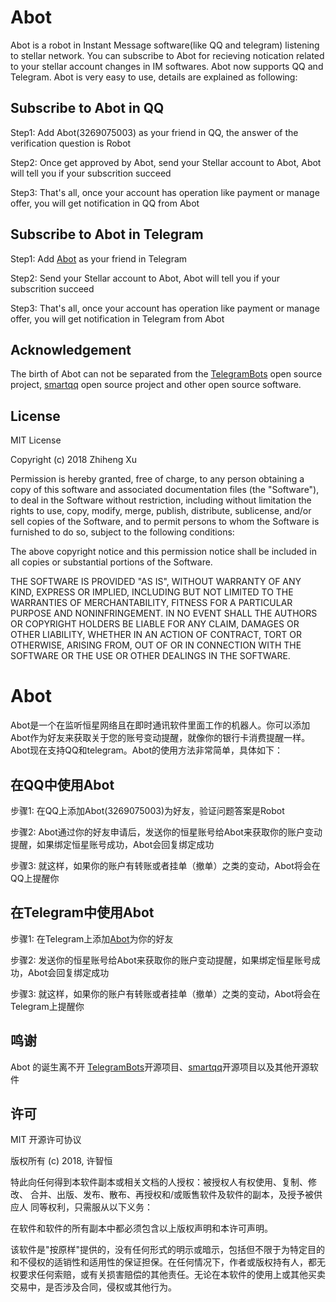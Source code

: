 # Abot
Abot is a robot in Instant Message software(like QQ and telegram) listening to stellar network. You can subscribe to Abot for recieving notication related to your stellar account changes in IM softwares. Abot now supports QQ and Telegram. Abot is very easy to use, details are explained as following:

## Subscribe to Abot in QQ    
  Step1: Add Abot(3269075003) as your friend in QQ, the answer of the verification question is Robot


  Step2: Once get approved by Abot, send your Stellar account to Abot, Abot will tell you if your subscrition succeed


  Step3: That's all, once your account has operation like payment or manage offer, you will get notification in QQ from Abot

## Subscribe to Abot in Telegram    
  Step1: Add [Abot](https://t.me/stellar_alert_bot) as your friend in Telegram


  Step2: Send your Stellar account to Abot, Abot will tell you if your subscrition succeed


  Step3: That's all, once your account has operation like payment or manage offer, you will get notification in Telegram from Abot

## Acknowledgement
The birth of Abot can not be separated from the [TelegramBots](https://github.com/rubenlagus/TelegramBots) open source project, [smartqq](https://github.com/ScienJus/smartqq) open source project and other open source software.

## License
MIT License

Copyright (c) 2018 Zhiheng Xu

Permission is hereby granted, free of charge, to any person obtaining a copy of this software and associated documentation files (the "Software"), to deal in the Software without restriction, including without limitation the rights to use, copy, modify, merge, publish, distribute, sublicense, and/or sell copies of the Software, and to permit persons to whom the Software is furnished to do so, subject to the following conditions:

The above copyright notice and this permission notice shall be included in all copies or substantial portions of the Software.

THE SOFTWARE IS PROVIDED "AS IS", WITHOUT WARRANTY OF ANY KIND, EXPRESS OR IMPLIED, INCLUDING BUT NOT LIMITED TO THE WARRANTIES OF MERCHANTABILITY, FITNESS FOR A PARTICULAR PURPOSE AND NONINFRINGEMENT. IN NO EVENT SHALL THE AUTHORS OR COPYRIGHT HOLDERS BE LIABLE FOR ANY CLAIM, DAMAGES OR OTHER LIABILITY, WHETHER IN AN ACTION OF CONTRACT, TORT OR OTHERWISE, ARISING FROM, OUT OF OR IN CONNECTION WITH THE SOFTWARE OR THE USE OR OTHER DEALINGS IN THE SOFTWARE.


# Abot
Abot是一个在监听恒星网络且在即时通讯软件里面工作的机器人。你可以添加Abot作为好友来获取关于您的账号变动提醒，就像你的银行卡消费提醒一样。Abot现在支持QQ和telegram。Abot的使用方法非常简单，具体如下：

## 在QQ中使用Abot
  步骤1: 在QQ上添加Abot(3269075003)为好友，验证问题答案是Robot


  步骤2: Abot通过你的好友申请后，发送你的恒星账号给Abot来获取你的账户变动提醒，如果绑定恒星账号成功，Abot会回复绑定成功


  步骤3: 就这样，如果你的账户有转账或者挂单（撤单）之类的变动，Abot将会在QQ上提醒你

## 在Telegram中使用Abot
  步骤1: 在Telegram上添加[Abot](https://t.me/stellar_alert_bot)为你的好友


  步骤2: 发送你的恒星账号给Abot来获取你的账户变动提醒，如果绑定恒星账号成功，Abot会回复绑定成功


  步骤3: 就这样，如果你的账户有转账或者挂单（撤单）之类的变动，Abot将会在Telegram上提醒你

## 鸣谢
Abot 的诞生离不开 [TelegramBots](https://github.com/rubenlagus/TelegramBots)开源项目、[smartqq](https://github.com/ScienJus/smartqq)开源项目以及其他开源软件

## 许可
MIT 开源许可协议

版权所有 (c) 2018, 许智恒

特此向任何得到本软件副本或相关文档的人授权：被授权人有权使用、复制、修改、 合并、出版、发布、散布、再授权和/或贩售软件及软件的副本，及授予被供应人 同等权利，只需服从以下义务：

在软件和软件的所有副本中都必须包含以上版权声明和本许可声明。

该软件是"按原样"提供的，没有任何形式的明示或暗示，包括但不限于为特定目的和不侵权的适销性和适用性的保证担保。在任何情况下，作者或版权持有人，都无权要求任何索赔，或有关损害赔偿的其他责任。无论在本软件的使用上或其他买卖交易中，是否涉及合同，侵权或其他行为。